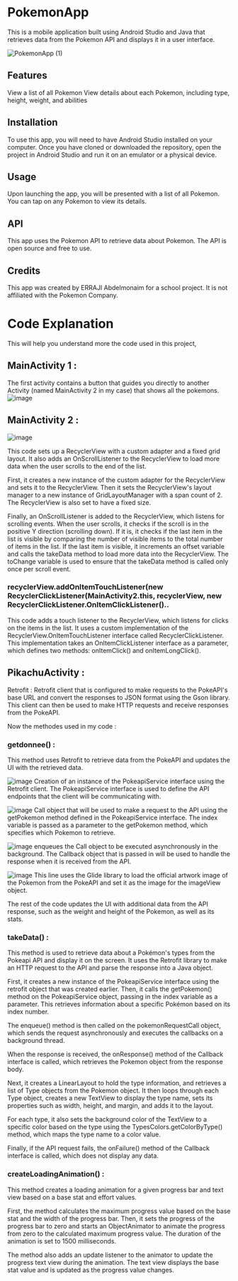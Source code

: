 # PokemonApp

This is a mobile application built using Android Studio and Java that retrieves data from the Pokemon API and displays it in a user interface.

![PokemonApp (1)](https://user-images.githubusercontent.com/121363683/231857636-e4dd1aa7-fac4-4fbc-8314-8f6c065331f8.gif)



## Features
View a list of all Pokemon
View details about each Pokemon, including type, height, weight, and abilities

## Installation
To use this app, you will need to have Android Studio installed on your computer. Once you have cloned or downloaded the repository, open the project in Android Studio and run it on an emulator or a physical device.

## Usage
Upon launching the app, you will be presented with a list of all Pokemon. You can tap on any Pokemon to view its details.

## API
This app uses the Pokemon API to retrieve data about Pokemon. The API is open source and free to use.

## Credits
This app was created by ERRAJI Abdelmonaim for a school project. It is not affiliated with the Pokemon Company.


# Code Explanation
This will help you understand more the code used in this project,

## MainActivity 1 :

The first activity contains a button that guides you directly to another Activity (named MainActivity 2 in my case) that shows all the pokemons.
![image](https://user-images.githubusercontent.com/121363683/231844963-ed7aa941-e08d-4ebf-bc4b-b7ef6d72c8c0.png)

## MainActivity 2 :
![image](https://user-images.githubusercontent.com/121363683/231849751-d3b12a44-b1ee-4d8e-9dc7-1cf4a23f716c.png)

This code sets up a RecyclerView with a custom adapter and a fixed grid layout. It also adds an OnScrollListener to the RecyclerView to load more data when the user scrolls to the end of the list.

First, it creates a new instance of the custom adapter for the RecyclerView and sets it to the RecyclerView. Then it sets the RecyclerView's layout manager to a new instance of GridLayoutManager with a span count of 2. The RecyclerView is also set to have a fixed size.

Finally, an OnScrollListener is added to the RecyclerView, which listens for scrolling events. When the user scrolls, it checks if the scroll is in the positive Y direction (scrolling down). If it is, it checks if the last item in the list is visible by comparing the number of visible items to the total number of items in the list. If the last item is visible, it increments an offset variable and calls the takeData method to load more data into the RecyclerView. The toChange variable is used to ensure that the takeData method is called only once per scroll event.


### recyclerView.addOnItemTouchListener(new RecyclerClickListener(MainActivity2.this, recyclerView, new RecyclerClickListener.OnItemClickListener()..
This code adds a touch listener to the RecyclerView, which listens for clicks on the items in the list. It uses a custom implementation of the RecyclerView.OnItemTouchListener interface called RecyclerClickListener. This implementation takes an OnItemClickListener interface as a parameter, which defines two methods: onItemClick() and onItemLongClick().


## PikachuActivity :

Retrofit : Retrofit client that is configured to make requests to the PokeAPI's base URL and convert the responses to JSON format using the Gson library. This client can then be used to make HTTP requests and receive responses from the PokeAPI.

Now the methodes used in my code :
### getdonnee() :
This method uses Retrofit to retrieve data from the PokeAPI and updates the UI with the retrieved data.

![image](https://user-images.githubusercontent.com/121363683/231846770-5ae4ed09-ce8c-4584-af13-94b37af54393.png)
Creation of an instance of the PokeapiService interface using the Retrofit client. The PokeapiService interface is used to define the API endpoints that the client will be communicating with.

![image](https://user-images.githubusercontent.com/121363683/231846923-05122149-2299-4d2a-a20b-3d7251b1f5b2.png)
Call object that will be used to make a request to the API using the getPokemon method defined in the PokeapiService interface. The index variable is passed as a parameter to the getPokemon method, which specifies which Pokemon to retrieve.

![image](https://user-images.githubusercontent.com/121363683/231847139-8b35b6a9-9f3e-4554-90f5-ebdb7bc861ca.png)
enqueues the Call object to be executed asynchronously in the background. The Callback object that is passed in will be used to handle the response when it is received from the API.

![image](https://user-images.githubusercontent.com/121363683/231847890-b418fcc3-78f3-4a88-ab90-1e97ec9d9f1c.png)
This line uses the Glide library to load the official artwork image of the Pokemon from the PokeAPI and set it as the image for the imageView object.

The rest of the code updates the UI with additional data from the API response, such as the weight and height of the Pokemon, as well as its stats.

### takeData() :

This method is used to retrieve data about a Pokémon's types from the Pokeapi API and display it on the screen. It uses the Retrofit library to make an HTTP request to the API and parse the response into a Java object.

First, it creates a new instance of the PokeapiService interface using the retrofit object that was created earlier. Then, it calls the getPokemon() method on the PokeapiService object, passing in the index variable as a parameter. This retrieves information about a specific Pokémon based on its index number.

The enqueue() method is then called on the pokemonRequestCall object, which sends the request asynchronously and executes the callbacks on a background thread.

When the response is received, the onResponse() method of the Callback interface is called, which retrieves the Pokemon object from the response body.

Next, it creates a LinearLayout to hold the type information, and retrieves a list of Type objects from the Pokemon object. It then loops through each Type object, creates a new TextView to display the type name, sets its properties such as width, height, and margin, and adds it to the layout.

For each type, it also sets the background color of the TextView to a specific color based on the type using the TypesColors.getColorByType() method, which maps the type name to a color value.

Finally, if the API request fails, the onFailure() method of the Callback interface is called, which does not display any data.

### createLoadingAnimation() :

This method creates a loading animation for a given progress bar and text view based on a base stat and effort values.

First, the method calculates the maximum progress value based on the base stat and the width of the progress bar. Then, it sets the progress of the progress bar to zero and starts an ObjectAnimator to animate the progress from zero to the calculated maximum progress value. The duration of the animation is set to 1500 milliseconds.

The method also adds an update listener to the animator to update the progress text view during the animation. The text view displays the base stat value and is updated as the progress value changes.


